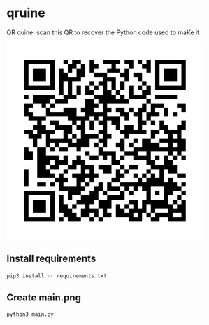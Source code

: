 # qruine

QR quine: scan this QR to recover the Python code used to maKe it

![QR](./QR.png)

## Install requirements

```sh
pip3 install -r requirements.txt
```

## Create main.png

```sh
python3 main.py
```
